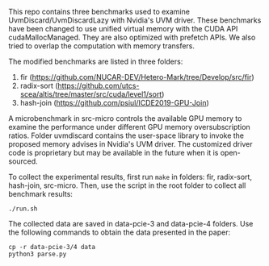 This repo contains three benchmarks used to examine UvmDiscard/UvmDiscardLazy with Nvidia's UVM driver.
These benchmarks have been changed to use unified virtual memory with the CUDA API cudaMallocManaged.
They are also optimized with prefetch APIs. We also tried to overlap the computation with memory transfers.

The modified benchmarks are listed in three folders:
1. fir (https://github.com/NUCAR-DEV/Hetero-Mark/tree/Develop/src/fir)
2. radix-sort (https://github.com/utcs-scea/altis/tree/master/src/cuda/level1/sort)
3. hash-join (https://github.com/psiul/ICDE2019-GPU-Join)

A microbenchmark in src-micro controls the available GPU memory to examine the performance under different GPU memory oversubscription ratios.
Folder uvmdiscard contains the user-space library to invoke the proposed memory advises in Nvidia's UVM driver. The customized driver code is proprietary but may be available in the future when it is open-sourced.

To collect the experimental results, first run ```make``` in folders: fir, radix-sort, hash-join, src-micro.
Then, use the script in the root folder to collect all benchmark results:
```
./run.sh
```

The collected data are saved in data-pcie-3 and data-pcie-4 folders.
Use the following commands to obtain the data presented in the paper:
```
cp -r data-pcie-3/4 data
python3 parse.py
```
